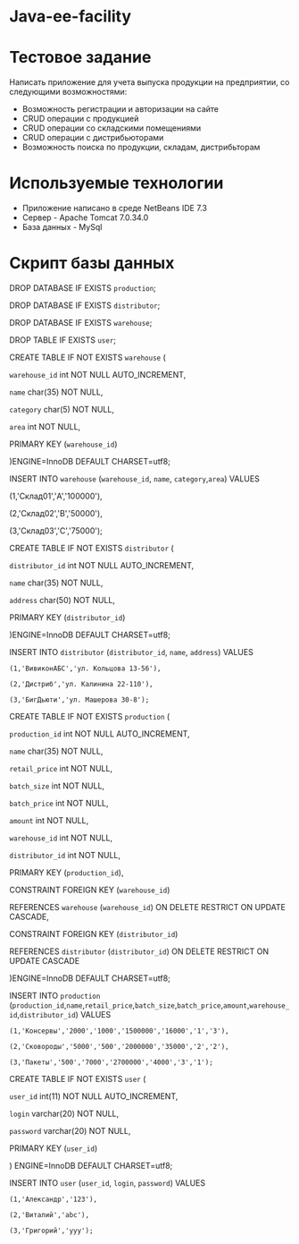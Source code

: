 Java-ee-facility
================
# Тестовое задание 
  
 Написать приложение для учета выпуска продукции на предприятии, со следующими возможностями: 
 - Возможность регистрации и авторизации на сайте
 - CRUD операции с продукцией
 - CRUD операции со складскими помещениями 
 - CRUD операции с дистрибьюторами
 - Возможность поиска по продукции, складам, дистрибьторам
 
 
# Используемые технологии
 
 - Приложение написано в среде NetBeans IDE 7.3
 - Сервер -  Apache Tomcat 7.0.34.0
 - База данных - MySql

# Скрипт базы данных

DROP DATABASE IF EXISTS `production`;

DROP DATABASE IF EXISTS `distributor`;

DROP DATABASE IF EXISTS `warehouse`;

DROP TABLE IF EXISTS `user`;


CREATE TABLE IF NOT EXISTS `warehouse` (

  `warehouse_id` int NOT NULL AUTO_INCREMENT,
  
  `name` char(35) NOT NULL,
  
  `category` char(5) NOT NULL,
  
  `area` int NOT NULL,
  
  PRIMARY KEY (`warehouse_id`)
  
)ENGINE=InnoDB DEFAULT CHARSET=utf8;


INSERT INTO `warehouse` (`warehouse_id`, `name`, `category`,`area`) VALUES

  (1,'Склад01','A','100000'),
  
  (2,'Склад02','B','50000'),
  
  (3,'Склад03','C','75000');


CREATE TABLE IF NOT EXISTS `distributor` (

  `distributor_id` int NOT NULL AUTO_INCREMENT,
  
  `name` char(35) NOT NULL,
  
  `address` char(50) NOT NULL,
  
  PRIMARY KEY (`distributor_id`)
  
)ENGINE=InnoDB DEFAULT CHARSET=utf8;


INSERT INTO `distributor` (`distributor_id`, `name`, `address`) VALUES

	(1,'ВивиконАБС','ул. Кольцова 13-56'),
	
	(2,'Дистриб','ул. Калинина 22-110'),
	
	(3,'БигДьюти','ул. Машерова 30-8');


CREATE TABLE IF NOT EXISTS `production` (

  `production_id` int NOT NULL AUTO_INCREMENT,
  
  `name` char(35) NOT NULL,
  
  `retail_price` int NOT NULL,
  
  `batch_size` int NOT NULL,
  
  `batch_price` int NOT NULL,
  
  `amount` int NOT NULL,
  
  `warehouse_id` int NOT NULL,
  
  `distributor_id` int NOT NULL,
  
  PRIMARY KEY (`production_id`),
  
  CONSTRAINT FOREIGN KEY (`warehouse_id`)
  
  REFERENCES `warehouse` (`warehouse_id`) ON DELETE RESTRICT ON UPDATE CASCADE,
  
  CONSTRAINT FOREIGN KEY (`distributor_id`)
  
  REFERENCES `distributor` (`distributor_id`) ON DELETE RESTRICT ON UPDATE CASCADE
  
)ENGINE=InnoDB DEFAULT CHARSET=utf8;


INSERT INTO `production` (`production_id`,`name`,`retail_price`,`batch_size`,`batch_price`,`amount`,`warehouse_id`,`distributor_id`) VALUES

	(1,'Консервы','2000','1000','1500000','16000','1','3'),
	
	(2,'Сковороды','5000','500','2000000','35000','2','2'),
	
	(3,'Пакеты','500','7000','2700000','4000','3','1');


CREATE TABLE IF NOT EXISTS `user` (

  `user_id` int(11) NOT NULL AUTO_INCREMENT,
  
  `login` varchar(20) NOT NULL,
  
  `password` varchar(20) NOT NULL,
  
  PRIMARY KEY (`user_id`)
  
) ENGINE=InnoDB DEFAULT CHARSET=utf8;


INSERT INTO `user` (`user_id`, `login`, `password`) VALUES

	(1,'Александр','123'),
	
	(2,'Виталий','abc'),
	
	(3,'Григорий','yyy');
